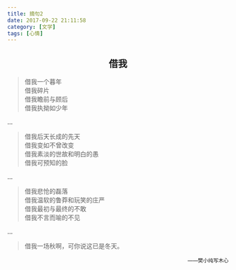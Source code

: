 ```yaml
---
title: 摘句2
date: 2017-09-22 21:11:58
category: [文学]
tags: [心情]
---
```

<center><h2>借我</h2></center>

> 借我一个暮年<br />
> 借我碎片<br />
> 借我瞻前与顾后<br />
> 借我执拗如少年<br />

...

> 借我后天长成的先天<br />
> 借我变如不曾改变<br />
> 借我素淡的世故和明白的愚<br />
> 借我可预知的脸<br />

...

> 借我悲怆的磊落<br />
> 借我温软的鲁莽和玩笑的庄严<br />
> 借我最初与最终的不敢<br />
> 借我不言而喻的不见<br />

...

> 借我一场秋啊，可你说这已是冬天。<br />

<div align="right"><small>——樊小纯写木心</small></div>